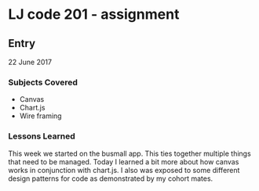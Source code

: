 # LJ code 201 - assignment #

## Entry #


22 June 2017

### Subjects Covered

  - Canvas
  - Chart.js
  - Wire framing

### Lessons Learned
This week we started on the busmall app.  This ties together multiple things that need to be managed. Today I learned a bit more about how canvas works in conjunction with chart.js. I also was exposed to some different design patterns for code as demonstrated by my cohort mates.